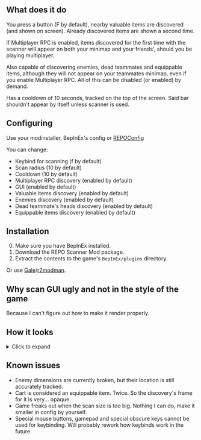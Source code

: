 ## What does it do
You press a button (F by default), nearby valuable items are discovered (and shown on screen). Already discovered items are shown a second time.

If Multiplayer RPC is enabled, items discovered for the first time with the scanner will appear on both your minimap and your friends', should you be playing multiplayer.

Also capable of discovering enemies, dead teammates and equippable items, although they will not appear on your teammates minimap, even if you enable Multiplayer RPC. All of this can be disabled (or enabled) by demand.

Has a cooldown of 10 seconds, tracked on the top of the screen. Said bar shouldn't appear by itself unless scanner is used.

## Configuring
Use your modinstaller, BepInEx's config or [REPOConfig](https://thunderstore.io/c/repo/p/nickklmao/REPOConfig/)

You can change:
- Keybind for scanning (f by default)
- Scan radius (10 by default)
- Cooldown (10 by default)
- Multiplayer RPC discovery (enabled by default)
- GUI (enabled by default)
- Valuable items discovery (enabled by default)
- Enemies discovery (enabled by default)
- Dead teammate's heads discovery (enabled by default)
- Equippable items discovery (enabled by default)

## Installation
0. Make sure you have BepInEx installed.
1. Download the REPO Scanner Mod package.
2. Extract the contents to the game's `BepInEx/plugins` directory.

Or use [Gale](https://thunderstore.io/c/repo/p/Kesomannen/GaleModManager/)/[r2modman](https://thunderstore.io/c/repo/p/ebkr/r2modman/).

## Why scan GUI ugly and not in the style of the game
Because I can't figure out how to make it render properly.

## How it looks
<details>
  <summary>Click to expand</summary>
  <img src="https://i.imgur.com/5St7tSd.png" alt="GUI"/>
</details>

## Known issues
- Enemy dimensions are currently broken, but their location is still accurately tracked.
- Cart is considered an equippable item. Twice. So the discovery's frame for it is very... opaque.
- Game freaks out when the scan size is too big. Nothing I can do, make it smaller in config by yourself.
- Special mouse buttons, gamepad and special obscure keys cannot be used for keybinding. Will probably rework how keybinds work in the future.